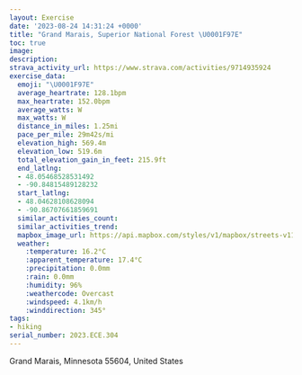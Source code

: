 ```yaml
---
layout: Exercise
date: '2023-08-24 14:31:24 +0000'
title: "Grand Marais, Superior National Forest \U0001F97E"
toc: true
image:
description:
strava_activity_url: https://www.strava.com/activities/9714935924
exercise_data:
  emoji: "\U0001F97E"
  average_heartrate: 128.1bpm
  max_heartrate: 152.0bpm
  average_watts: W
  max_watts: W
  distance_in_miles: 1.25mi
  pace_per_mile: 29m42s/mi
  elevation_high: 569.4m
  elevation_low: 519.6m
  total_elevation_gain_in_feet: 215.9ft
  end_latlng:
  - 48.05468528531492
  - -90.84815489128232
  start_latlng:
  - 48.04628108628094
  - -90.86707661859691
  similar_activities_count:
  similar_activities_trend:
  mapbox_image_url: https://api.mapbox.com/styles/v1/mapbox/streets-v11/static/path-5+787af2-1.0(%7BigdHfdriP_%40OEGIm%40%3F%7BAQaAy%40uCU%7DAeAkBg%40sBY_%40Yo%40GYUi%40EAIDM%40MXIBKAMMIOCY%40c%40Ci%40_%40i%40EIOs%40CWK_%40OcAGSG_A%40c%40GaA%3F%7B%40M%5BIgAIUA%5BKc%40KYk%40gA%5Dk%40UQo%40cAGGOE%5Da%40%5D%3FKWW%5BGOAI%40K%5Ci%40%3Fk%40Y_ACe%40%40c%40U%7DBFE%40B%3FE%40%40EBAF%3FK%5Bg%40Ke%40KSG%5DKQGs%40%5DeASuAM%5DGc%40GMO_%40MMKSKOc%40gAIGWa%40%5Dy%40CYSc%40Su%40YcCMu%40),pin-s-s+e5b22e(-90.86548,48.04782),pin-s-f+89ae00(-90.84890000000006,48.054259999999964)/auto/800x800?access_token=pk.eyJ1Ijoiam9zaGJlY2ttYW4iLCJhIjoiY205eWR2aDd1MWZ6djJrbXc4a3M0bWZleiJ9.XiG9OWkNcZk2QzjJbxLB4A
  weather:
    :temperature: 16.2°C
    :apparent_temperature: 17.4°C
    :precipitation: 0.0mm
    :rain: 0.0mm
    :humidity: 96%
    :weathercode: Overcast
    :windspeed: 4.1km/h
    :winddirection: 345°
tags:
- hiking
serial_number: 2023.ECE.304
---
```

Grand Marais, Minnesota 55604, United States

